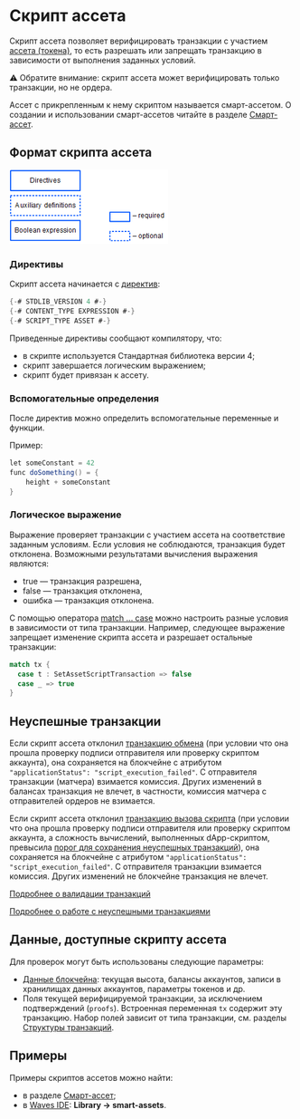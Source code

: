 # Скрипт ассета

Скрипт ассета позволяет верифицировать транзакции с участием [ассета (токена)](/ru/blockchain/token/), то есть разрешать или запрещать транзакцию в зависимости от выполнения заданных условий.

:warning: Обратите внимание: скрипт ассета может верифицировать только транзакции, но не ордера.

Ассет с прикрепленным к нему скриптом называется смарт-ассетом. О создании и использовании смарт-ассетов читайте в разделе [Смарт-ассет](/ru/building-apps/smart-contracts/what-is-smart-asset).

## Формат скрипта ассета

![](./_assets/contract-structure.png)

### Директивы

Скрипт ассета начинается с [директив](/ru/ride/script/directives):

```scala
{-# STDLIB_VERSION 4 #-}
{-# CONTENT_TYPE EXPRESSION #-}
{-# SCRIPT_TYPE ASSET #-}
```

Приведенные директивы сообщают компилятору, что:

- в скрипте используется Стандартная библиотека версии 4;
- скрипт завершается логическим выражением;
- скрипт будет привязан к ассету.

### Вспомогательные определения

После директив можно определить вспомогательные переменные и функции.

Пример:

```scala
let someConstant = 42
func doSomething() = {
    height + someConstant
}
```

### Логическое выражение

Выражение проверяет транзакции с участием ассета на соответствие заданным условиям. Если условия не соблюдаются, транзакция будет отклонена. Возможными результатами вычисления выражения являются:
* true — транзакция разрешена,
* false — транзакция отклонена,
* ошибка — транзакция отклонена.

С помощью оператора [match ... case](/ru/ride/operators/match-case) можно настроить разные условия в зависимости от типа транзакции. Например, следующее выражение запрещает изменение скрипта ассета и разрешает остальные транзакции:

```scala
match tx {
  case t : SetAssetScriptTransaction => false
  case _ => true
}
```

## Неуспешные транзакции

Если скрипт ассета отклонил [транзакцию обмена](/ru/blockchain/transaction-type/exchange-transaction) (при условии что она прошла проверку подписи отправителя или проверку скриптом аккаунта), она сохраняется на блокчейне с атрибутом `"applicationStatus": "script_execution_failed"`. С отправителя транзакции (матчера) взимается комиссия. Других изменений в балансах транзакция не влечет, в частности, комиссия матчера с отправителей ордеров не взимается.

Если скрипт ассета отклонил [транзакцию вызова скрипта](/ru/blockchain/transaction-type/invoke-script-transaction) (при условии что она прошла проверку подписи отправителя или проверку скриптом аккаунта, а сложность вычислений, выполненных dApp-скриптом, превысила [порог для сохранения неуспешных транзакций](/ru/ride/limits/)), она сохраняется на блокчейне с атрибутом `"applicationStatus": "script_execution_failed"`. С отправителя транзакции взимается комиссия. Других изменений не блокчейне транзакция не влечет.

[Подробнее о валидации транзакций](/ru/blockchain/transaction/transaction-validation)

[Подробнее о работе с неуспешными транзакциями](/ru/keep-in-touch/april)

## Данные, доступные скрипту ассета

Для проверок могут быть использованы следующие параметры:

* [Данные блокчейна](/ru/ride/#работа-с-бокчейном): текущая высота, балансы аккаунтов, записи в хранилищах данных аккаунтов, параметры токенов и др.
* Поля текущей верифицируемой транзакции, за исключением подтверждений (`proofs`). Встроенная переменная `tx` содержит эту транзакцию. Набор полей зависит от типа транзакции, см. разделы [Структуры транзакций](/ru/ride/structures/transaction-structures/).

## Примеры

Примеры скриптов ассетов можно найти:
* в разделе [Смарт-ассет](/ru/building-apps/smart-contracts/what-is-smart-asset);
* в [Waves IDE](/ru/building-apps/smart-contracts/tools/waves-ide): **Library → smart-assets**.
